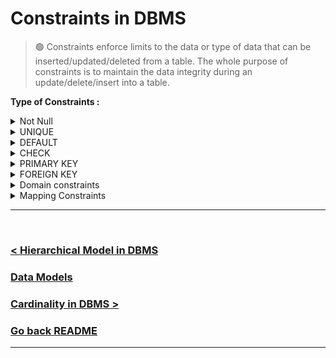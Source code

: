Constraints in DBMS
===================

> 🟢 Constraints enforce limits to the data or type of data that can be inserted/updated/deleted from a table. The whole purpose of constraints is to maintain the data integrity during an update/delete/insert into a table.

**Type of Constraints :**

<details>
    <summary>Not Null</summary>

> 🟢 `Not Null` constraint makes sure that a column does not hold null value.

**Example :**

```sql
CREATE TABLE STUDENT(
    ROLL_NO INT NOT NULL,
    STU_NAME VARCHAR (35) NOT NULL,
    STU_AGE INT NOT NULL,
    STU_ADDRESS VARCHAR(235),
    PRIMARY KEY (ROLL_NO)
);
```
</details>

<details>
<summary>UNIQUE</summary>

> 🟢 `UNIQUE` constraint enforces a column or set of columns to have unique values.

**EXample :**
```sql
CREATE TABLE STUDENT(
    ROLL_NO INT NOT NULL,
    STU_NAME VARCHAR(35) NOT NULL UNIQUE,
    PRIMARY KEY (ROLL_NO)
);
```
</details>

<details>
<summary>DEFAULT</summary>

> 🟢 The `DEFAULT` constraint provides a default value to a column when there is no alue provided while inserting a record into a table.

```sql
CREATE TABLE STUDENT(
    ROLL_NO VARCHAR (35) NOT NULL,
    STU_AGE INT NOT NULL,
    EXAM_FEE INT DEFAULT 10000,
    PRIMARY KEY(ROLL_NO)
);
```
</details>

<details>
<summary>CHECK</summary>

> 🟢 This constraint is used for specifying range of values for a particuler column of a table.

**Example :**
```sql
CREATE TABLE STUDENT(
    ROLL_NO INT NOT NULL CHECK(ROLL_NO > 1000),
    STU_AGE INT NOT NULL,
    PRIMARY KEY(ROLL_NO)
)
```
</details>

<details>
<summary>PRIMARY KEY</summary>

> 🟢 `PRIMARY KEY` uniquely indentifies each record in a table. It must have unique values and cannot contain nulls.

**Example :**
```sql
CREATE TABLE STUDENT(
    ROLL_NO INT NOT NULL,
    STU_NAME VARCHAR(25) NOT NULL UNIQUE,
    PRIMARY KEY (ROLL_NO)
);
```
</details>

<details>
<summary>FOREIGN KEY</summary>

> 🟢 Foreign keys are the columns of a table that points to the primary key of another table. They used as a cross-reference between tables.
</details>

<details>
<summary>Domain constraints</summary>

> 🟢 **Domain constraints** are **user defined data type**.

**Example to define domain constraints :**

```sql
Domain Constraint = data_type + Constraints(NOT NULL/UNIQUE/PRIMARY KEY/FOREIGN KEY/CHECK/DEFAULT);
```

</details>

<details>
<summary>Mapping Constraints</summary>

> 🟢 Mapping constraints can be explained in terms of mapping cardinality or relationship between table.

**Type of Mapping Cardinality :**

- One to One
- One to Many
- Many to One
- Many to Many

**Example one to many:**

```sql
CREATE TABLE Customer(
    customer_id in PRIMARY KEY NOT NULL,
    first_name varchar(20),
    last_name varchar(20)
);

Create TABLE order(
    order_id int PRIMARY KEY NOT NULL,
    customer_id int,
    order_details varchar(50),
    constraint fk_customers foreign key (customer_id) references dbo.Customer
);
```
</details>

<hr />
<br />

### [< Hierarchical Model in DBMS](./08.hierarchical_model_in_dbms.md)
### [Data Models](./data_models.md)
### [Cardinality in DBMS >](./10.cardinality_in_dbms.md)

### [Go back README](./../README.md)
--------------------------------------------